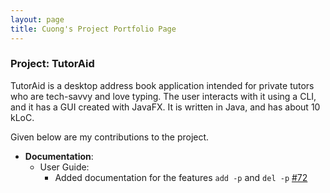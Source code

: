 ```yaml
---
layout: page
title: Cuong's Project Portfolio Page
---
```


### Project: TutorAid

TutorAid is a desktop address book application intended for private tutors who are tech-savvy and love typing. The user interacts with it using a CLI, and it has a GUI created with JavaFX. It is written in Java, and has about 10 kLoC.

Given below are my contributions to the project.

* **Documentation**:
  * User Guide:
    * Added documentation for the features `add -p` and `del -p` [\#72]()

